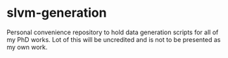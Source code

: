 # slvm-generation
Personal convenience repository to hold data generation scripts for all of my PhD works. Lot of this will be uncredited and is not to be presented as my own work.
